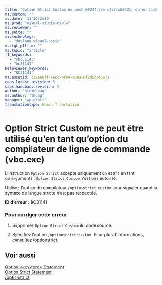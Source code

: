 ```yaml
---
title: "Option Strict Custom ne peut &#234;tre utilis&#233; qu’en tant qu’option du compilateur de ligne de commande (vbc.exe) | Microsoft Docs"
ms.custom: ""
ms.date: "11/16/2016"
ms.prod: "visual-studio-dev14"
ms.reviewer: ""
ms.suite: ""
ms.technology: 
  - "devlang-visual-basic"
ms.tgt_pltfrm: ""
ms.topic: "article"
f1_keywords: 
  - "vbc31141"
  - "bc31141"
helpviewer_keywords: 
  - "BC31141"
ms.assetid: c32ae8ff-aacc-40b4-960a-6f2d5d246671
caps.latest.revision: 5
caps.handback.revision: 5
author: "stevehoag"
ms.author: "shoag"
manager: "wpickett"
translationtype: Human Translation
---
```

# Option Strict Custom ne peut &#234;tre utilis&#233; qu’en tant qu’option du compilateur de ligne de commande (vbc.exe)
L’instruction `Option Strict` accepte uniquement `On` et `Off` en tant qu’arguments ; `Option Strict Custom` n’est pas autorisé.  
  
 Utilisez l’option du compilateur `/optionstrict:custom` pour signaler quand la syntaxe de langue stricte n’est pas respectée.  
  
 **ID d’erreur :** BC31141  
  
### Pour corriger cette erreur  
  
1.  Supprimez `Option Strict Custom` du code source.  
  
2.  Spécifiez l’option `/optionstrict:custom`. Pour plus d'informations, consultez [\/optionstrict](../../visual-basic/reference/command-line-compiler/optionstrict.md).  
  
## Voir aussi  
 [Option \<keyword\> Statement](../../visual-basic/language-reference/statements/option-keyword-statement.md)   
 [Option Strict Statement](../../visual-basic/language-reference/statements/option-strict-statement.md)   
 [\/optionstrict](../../visual-basic/reference/command-line-compiler/optionstrict.md)